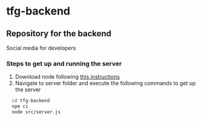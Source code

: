# tfg-backend

## Repository for the backend

Social media for developers

### Steps to get up and running the server

1. Download node following [this instructions](https://nodejs.org/es/download/)
2. Navigate to server folder and execute the following commands to get up the server

```bash
  cd tfg-backend
  npm ci
  node src/server.js
```
